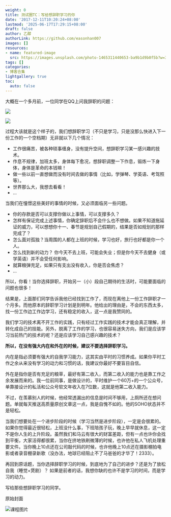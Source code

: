 ```yaml
---
weight: 0
title: 测试圈TC：写给想辞职学习的你
date: '2017-12-11T10:20:24+08:00'
lastmod: '2025-06-17T17:29:15+08:00'
draft: false
author: 乙醇
authorLink: https://github.com/easonhan007
images: []
resources:
- name: featured-image
  src: https://images.unsplash.com/photo-1465311440653-ba9b1d9b0f5b?w=300
tags: []
categories:
- 博客合集
lightgallery: true
toc:
  auto: false
---
```




大概在一个多月前，一位同学在QQ上问我辞职的问题：

![](http://img.testclass.net/tc_quit_after_sutdy_01.jpg)

![](http://img.testclass.net/tc_quit_after_sutdy_02.jpg)

过程大该就是这个样子的，我们想辞职学习（不只是学习，只是没那么快进入下一份工作的一个空档期）无非就以下几个情况：

* 工作很痛苦，被各种琐事缠身，没有提升空间，想辞职学习某一感兴趣的技术。
* 作息不规律，加班太多，身体每下愈况，想辞职调整一下作息，锻炼一下身体，身体是革命的本钱嘛！
* 做一些以前一直想做而没有时间去做的事情（比如，学弹琴、学英语、考驾照等）。
* 世界那么大，我想去看看！
* ...

当我们在憧憬这些美好的事情的时候，又必须面临另一些问题。

* 你的存款是否可以支撑你做以上事情，可以支撑多久？
* 怎样有保证完成上述事情，你确定辞职后不会什么也不想做。如果不知道拖延证的威力，可以想想你十一、春节是规划自己假期的，结果是否如规划的那样完成了？
* 怎么面对孤独？当周围的人都在上班的时候，学习也好，旅行也好都是你一个人。
* 怎么找到新的动力？ 你今天不去上班，可能会失业；但是你今天不去健身（或学英语）并不会受任何影响。
* 就算粮弹充足，如果只有支出没有收入，你是否会焦虑？
* ...

所以，你看！当你选择辞职，开始另一（小）段自己期待的生活时，可能要面临的问题也很多！

结果是，上面那们同学告诉我他已经找到工作了，而现在离他上一份工作辞职才一个月多。而他原本的辞职学习计划是到明年。他给出的理由是，不会的东西太多，找一份工作边工作边学习，还有稳定的收入，这一点是我赞同的。

我们学习的技术离不开工作的实践，只有经过工作实践的技术才能会真正理解，并转化成自己的技能。另外，脱离了工作的学习，也很容易迷失方向，我们是应该学习当前热门的技术的呢？还是应该学习自己感兴趣的技术？

__所以，在没有强大内在和外在的时候，建议不要选择辞职学习。__

内在是指必须要有强大的自我学习能力，这其实由平时的习惯养成。如果你平时工作之余从来没有学习的动力和习惯的话，我建议你最好不要盲目自信。

外在是指你是否有充足的粮草，最好有第二收入，而第二收入的能力也是靠工作之余发展而来的。我一位前同事，是做设计的，平时维护一个60万+的一个公众号，单靠接设计的私活和公众号软文年收入在7位数，这就是他第二收入能力。

不过，在羡慕别人的时候，他经常透漏出的信息是时间不够用，上厕所还在想问题。单就每天推送高质量原创文章这一点，我是自愧不如的。他的SOHO状态并不是轻松。

当我们想要处在一个进步阶段的时候（学习当然是进步阶段），一定是会很累的。如果你觉得最近很轻松，上班没什么事，下班陪孩子玩，晚上早早就休息，这一定不是你人生的上升阶段。虽然我们和马云有很大的财富差距，但有一点也许你会找到平衡，大家活得都很累，当你在挤地铁刷微薄的时候，也许他在私人飞机处理重要文件。当你晚上10点还在公司敲代码的时候，也许他晚上10点还在摄影棚拍电影或者录音棚录新歌（没办法，地球已经阻止不了马爸爸的才华了！2333）。

再回到原话题，当你选择辞职学习的时候，到底地为了自己的进步？还是为了放松自我（睡觉+煲剧）？ 如果是前者的话，我想你缺的也许不是学习的时间，而是学习的动力。

写给那些想辞职学习的同学。




原始封面

![课程图片](https://images.unsplash.com/photo-1465311440653-ba9b1d9b0f5b?w=300)

